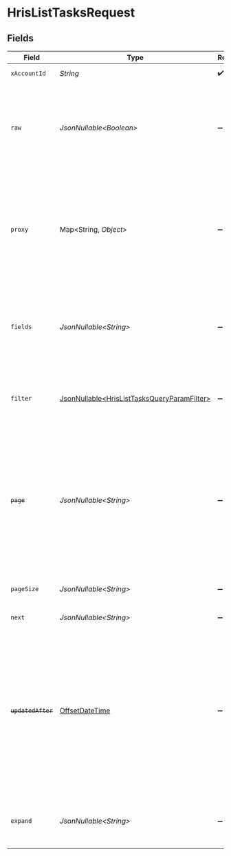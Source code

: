 # HrisListTasksRequest


## Fields

| Field                                                                                                                                                                                                                                                                                                                                 | Type                                                                                                                                                                                                                                                                                                                                  | Required                                                                                                                                                                                                                                                                                                                              | Description                                                                                                                                                                                                                                                                                                                           | Example                                                                                                                                                                                                                                                                                                                               |
| ------------------------------------------------------------------------------------------------------------------------------------------------------------------------------------------------------------------------------------------------------------------------------------------------------------------------------------- | ------------------------------------------------------------------------------------------------------------------------------------------------------------------------------------------------------------------------------------------------------------------------------------------------------------------------------------- | ------------------------------------------------------------------------------------------------------------------------------------------------------------------------------------------------------------------------------------------------------------------------------------------------------------------------------------- | ------------------------------------------------------------------------------------------------------------------------------------------------------------------------------------------------------------------------------------------------------------------------------------------------------------------------------------- | ------------------------------------------------------------------------------------------------------------------------------------------------------------------------------------------------------------------------------------------------------------------------------------------------------------------------------------- |
| `xAccountId`                                                                                                                                                                                                                                                                                                                          | *String*                                                                                                                                                                                                                                                                                                                              | :heavy_check_mark:                                                                                                                                                                                                                                                                                                                    | The account identifier                                                                                                                                                                                                                                                                                                                |                                                                                                                                                                                                                                                                                                                                       |
| `raw`                                                                                                                                                                                                                                                                                                                                 | *JsonNullable\<Boolean>*                                                                                                                                                                                                                                                                                                              | :heavy_minus_sign:                                                                                                                                                                                                                                                                                                                    | Indicates that the raw request result should be returned in addition to the mapped result (default value is false)                                                                                                                                                                                                                    |                                                                                                                                                                                                                                                                                                                                       |
| `proxy`                                                                                                                                                                                                                                                                                                                               | Map\<String, *Object*>                                                                                                                                                                                                                                                                                                                | :heavy_minus_sign:                                                                                                                                                                                                                                                                                                                    | Query parameters that can be used to pass through parameters to the underlying provider request by surrounding them with 'proxy' key                                                                                                                                                                                                  |                                                                                                                                                                                                                                                                                                                                       |
| `fields`                                                                                                                                                                                                                                                                                                                              | *JsonNullable\<String>*                                                                                                                                                                                                                                                                                                               | :heavy_minus_sign:                                                                                                                                                                                                                                                                                                                    | The comma separated list of fields that will be returned in the response (if empty, all fields are returned)                                                                                                                                                                                                                          | id,remote_id,employee_id,remote_employee_id,name,description,type,status,due_date,completion_date,assigned_by_employee_id,remote_assigned_by_employee_id,assigned_by_employee_name,link_to_task,extracted_links,next_task_id,remote_next_task_id,parent_process_name,comments,attachments,created_at,updated_at,unified_custom_fields |
| `filter`                                                                                                                                                                                                                                                                                                                              | [JsonNullable\<HrisListTasksQueryParamFilter>](../../models/operations/HrisListTasksQueryParamFilter.md)                                                                                                                                                                                                                              | :heavy_minus_sign:                                                                                                                                                                                                                                                                                                                    | Filter parameters that allow greater customisation of the list response                                                                                                                                                                                                                                                               |                                                                                                                                                                                                                                                                                                                                       |
| ~~`page`~~                                                                                                                                                                                                                                                                                                                            | *JsonNullable\<String>*                                                                                                                                                                                                                                                                                                               | :heavy_minus_sign:                                                                                                                                                                                                                                                                                                                    | : warning: ** DEPRECATED **: This will be removed in a future release, please migrate away from it as soon as possible.<br/><br/>The page number of the results to fetch                                                                                                                                                              |                                                                                                                                                                                                                                                                                                                                       |
| `pageSize`                                                                                                                                                                                                                                                                                                                            | *JsonNullable\<String>*                                                                                                                                                                                                                                                                                                               | :heavy_minus_sign:                                                                                                                                                                                                                                                                                                                    | The number of results per page (default value is 25)                                                                                                                                                                                                                                                                                  |                                                                                                                                                                                                                                                                                                                                       |
| `next`                                                                                                                                                                                                                                                                                                                                | *JsonNullable\<String>*                                                                                                                                                                                                                                                                                                               | :heavy_minus_sign:                                                                                                                                                                                                                                                                                                                    | The unified cursor                                                                                                                                                                                                                                                                                                                    |                                                                                                                                                                                                                                                                                                                                       |
| ~~`updatedAfter`~~                                                                                                                                                                                                                                                                                                                    | [OffsetDateTime](https://docs.oracle.com/javase/8/docs/api/java/time/OffsetDateTime.html)                                                                                                                                                                                                                                             | :heavy_minus_sign:                                                                                                                                                                                                                                                                                                                    | : warning: ** DEPRECATED **: This will be removed in a future release, please migrate away from it as soon as possible.<br/><br/>Use a string with a date to only select results updated after that given date                                                                                                                        | 2020-01-01T00:00:00.000Z                                                                                                                                                                                                                                                                                                              |
| `expand`                                                                                                                                                                                                                                                                                                                              | *JsonNullable\<String>*                                                                                                                                                                                                                                                                                                               | :heavy_minus_sign:                                                                                                                                                                                                                                                                                                                    | The comma separated list of fields that will be expanded in the response                                                                                                                                                                                                                                                              | attachments                                                                                                                                                                                                                                                                                                                           |